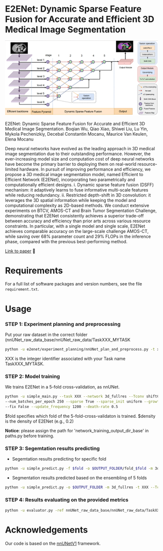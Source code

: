 
# E2ENet: Dynamic Sparse Feature Fusion for Accurate and Efficient 3D Medical Image Segmentation

![The framework of E2ENet](E2ENet.png)

E2ENet: Dynamic Sparse Feature Fusion for Accurate and Efficient 3D Medical Image
Segmentation. Boqian Wu, Qiao Xiao, Shiwei Liu, Lu Yin, Mykola Pechenizkiy, Decebal Constantin Mocanu, Maurice Van
Keulen, Elena Mocanu

Deep neural networks have evolved as the leading approach in 3D medical image 
segmentation due to their outstanding performance. However, the ever-increasing 
model size and computation cost of deep neural networks have become the primary 
barrier to deploying them on real-world resource-limited hardware. In pursuit of 
improving performance and efficiency, we propose a 3D medical image segmentation model, 
named Efficient to Efficient Network (E2ENet), incorporating two parametrically and 
computationally efficient designs. i. Dynamic sparse feature fusion (DSFF) mechanism: 
it adaptively learns to fuse informative multi-scale features while reducing redundancy. 
ii. Restricted depth-shift in 3D convolution: it leverages the 3D spatial information while 
keeping the model and computational complexity as 2D-based methods. We conduct extensive 
experiments on BTCV, AMOS-CT and Brain Tumor Segmentation Challenge, demonstrating that E2ENet 
consistently achieves a superior trade-off between accuracy and efficiency than prior arts across 
various resource constraints. In particular, with a single model and single scale, 
E2ENet achieves comparable accuracy on the large-scale challenge AMOS-CT, while saving 
over 68% parameter count and 29% FLOPs in the inference phase, compared with the 
previous best-performing method. 

[Link to paper](https://arxiv.org/abs/2312.04727) 🍺


# Requirements
For a full list of software packages and version numbers, see the file ```requirement.txt```.

# Usage

### STEP 1: Experiment planning and preprocessing

 Put your raw dataset in the correct folder (nnUNet_raw_data_base/nnUNet_raw_data/TaskXXX_MYTASK
```bash
python -u e2enet/experiment_planning/nnUNet_plan_and_preprocess.py -t xxx 
```
XXX is the integer identifier associated with your Task name TaskXXX_MYTASK.

### STEP 2: Model training

We trains E2ENet in a 5-fold cross-validation, as nnUNet. 
```bash
python -u simple_main.py --task XXX --network 3d_fullres --Tconv shiftConvPP --fold $fold --max_num_epochs 1000 
--num_batches_per_epoch 250 --sparse True --sparse_init uniform --growth random --density $density
--fix False --update_frequency 1200 --death-rate 0.5 
```

$fold specifies which fold of the 5-fold-cross-validaton is trained. $density is the density of E2ENet (e.g., 0.2)

**Notice**: please assign the path for 'network_training_output_dir_base' in paths.py before training. 

### STEP 3: Segemtation results predicting

- Segemtation results predicting for specific fold
```bash
python -u simple_predict.py -f $fold -o $OUTPUT_FOLDER/fold_$fold -m 3d_fullres -t XXX --Tconv shiftConvPP
```

- Segmentation results predicted based on the ensembling of 5 folds
```bash
python -u simple_predict.py -o $OUTPUT_FOLDER -m 3d_fullres -t XXX --Tconv shiftConvPP
```
### STEP 4: Results evaluating on the provided metrics

```bash
python -u evaluator.py -ref nnUNet_raw_data_base/nnUNet_raw_data/TaskXXX/labelsVa -pred $OUTPUT_FOLDER
```

# Acknowledgements
Our code is based on the [nnUNetV1](https://github.com/MIC-DKFZ/nnUNet/tree/nnunetv1)  framework.
